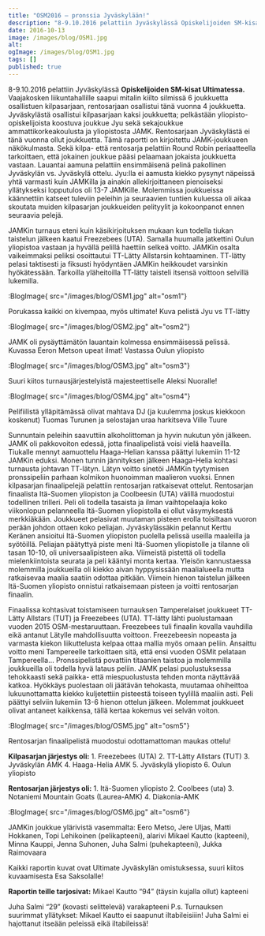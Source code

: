```yaml
---
title: "OSM2016 – pronssia Jyväskylään!"
description: "8-9.10.2016 pelattiin Jyväskylässä Opiskelijoiden SM-kisat Ultimatessa. Vaajakosken liikuntahallille saapui mitalin kiilto silmissä 6 joukkuetta osallistuen kilpasarjaan, rentosarjaan osallistui tänä vuonna 4 joukkuetta. Jyväskylästä osallistui kilpasarjaan kaksi joukkuetta; pelkästään yliopisto-opiskelijoista koostuva joukkue Jyu sekä sekajoukkue ammattikorkeakoulusta ja yliopistosta JAMK. Rentosarjaan Jyväskylästä ei tänä vuonna ollut joukkuetta. Tämä raportti on kirjoitettu JAMK-joukkueen näkökulmasta. Sekä kilpa- että rentosarja"
date: 2016-10-13
image: /images/blog/OSM1.jpg
alt:
ogImage: /images/blog/OSM1.jpg
tags: []
published: true
---
```

8-9.10.2016 pelattiin Jyväskylässä **Opiskelijoiden SM-kisat Ultimatessa.** Vaajakosken liikuntahallille saapui mitalin kiilto silmissä 6 joukkuetta osallistuen kilpasarjaan, rentosarjaan osallistui tänä vuonna 4 joukkuetta. Jyväskylästä osallistui kilpasarjaan kaksi joukkuetta; pelkästään yliopisto-opiskelijoista koostuva joukkue Jyu sekä sekajoukkue ammattikorkeakoulusta ja yliopistosta JAMK. Rentosarjaan Jyväskylästä ei tänä vuonna ollut joukkuetta. Tämä raportti on kirjoitettu JAMK-joukkueen näkökulmasta.
Sekä kilpa- että rentosarja pelattiin Round Robin periaatteella tarkoittaen, että jokainen joukkue pääsi pelaamaan jokaista joukkuetta vastaan. Lauantai aamuna pelattiin ensimmäisenä pelinä pakollinen Jyväskylän vs. Jyväskylä ottelu. Jyu:lla ei aamusta kiekko pysynyt näpeissä yhtä varmasti kuin JAMKilla ja ainakin allekirjoittaneen pienoiseksi yllätykseksi lopputulos oli 13-7 JAMKille. Molemmissa joukkueissa käännettiin katseet tuleviin peleihin ja seuraavien tuntien kuluessa oli aikaa skoutata muiden kilpasarjan joukkueiden pelityylit ja kokoonpanot ennen seuraavia pelejä.

JAMKin turnaus eteni kuin käsikirjoituksen mukaan kun todella tiukan taistelun jälkeen kaatui Freezebees (UTA). Samalla huumalla jatkettini Oulun yliopistoa vastaan ja hyvällä pelillä haettiin selkeä voitto. JAMKin osalta vaikeimmaksi peliksi osoittautui TT-Lätty Allstarsin kohtaaminen. TT-lätty pelasi taktisesti ja fiksusti hyödyntäen JAMKin heikkoudet varsinkin hyökätessään. Tarkoilla yläheitoilla TT-lätty taisteli itsensä voittoon selvillä lukemilla.

:BlogImage{ src="/images/blog/OSM1.jpg" alt="osm1"}

Porukassa kaikki on kivempaa, myös ultimate! Kuva pelistä Jyu vs TT-lätty

:BlogImage{ src="/images/blog/OSM2.jpg" alt="osm2"}

JAMK oli pysäyttämätön lauantain kolmessa ensimmäisessä pelissä. Kuvassa Eeron Metson upeat ilmat! Vastassa Oulun yliopisto

:BlogImage{ src="/images/blog/OSM3.jpg" alt="osm3"}

Suuri kiitos turnausjärjestelyistä majesteettiselle Aleksi Nuoralle!

:BlogImage{ src="/images/blog/OSM4.jpg" alt="osm4"}

Pelifiilistä ylläpitämässä olivat mahtava DJ (ja kuulemma joskus kiekkoon koskenut) Tuomas Turunen ja selostajan uraa harkitseva Ville Tuure

Sunnuntain peleihin saavuttiin alkoholittoman ja hyvin nukutun yön jälkeen. JAMK oli pakkovoiton edessä, jotta finaalipelistä voisi vielä haaveilla. Tiukalle mennyt aamuottelu Haaga-Helian kanssa päättyi lukemiin 11-12 JAMKin eduksi. Monen tunnin jännityksen jälkeen Haaga-Helia kohtasi turnausta johtavan TT-lätyn. Lätyn voitto sinetöi JAMKin tyytymisen pronssipeliin parhaan kolmikon huonoimman maalieron vuoksi.
Ennen kilpasarjan finaalipelejä pelattiin rentosarjan ratkaisevat ottelut. Rentosarjan finaalista Itä-Suomen yliopiston ja Coolbeesin (UTA) välillä muodostui todellinen trilleri. Peli oli todella tasaista ja ilman vaihtopelaajia koko viikonlopun pelanneella Itä-Suomen yliopistolla ei ollut väsymyksestä merkkiäkään. Joukkueet pelasivat muutaman pisteen erolla toisiltaan vuoron perään johdon ottaen koko peliajan. Jyväskylässäkin pelannut Kerttu Keränen ansioitui Itä-Suomen yliopiston puolella pelissä useilla maaleilla ja syötöillä. Peliajan päätyttyä piste meni Itä-Suomen yliopistolle ja tilanne oli tasan 10-10, oli universaalipisteen aika. Viimeistä pistettä oli todella mielenkiintoista seurata ja peli kääntyi monta kertaa. Yleisön kannustaessa molemmilla joukkueilla oli kiekko aivan hyppysissään maalialueella mutta ratkaisevaa maalia saatiin odottaa pitkään. Viimein hienon taistelun jälkeen Itä-Suomen yliopisto onnistui ratkaisemaan pisteen ja voitti rentosarjan finaalin.

Finaalissa kohtasivat toistamiseen turnauksen Tamperelaiset joukkueet TT-Lätty Allstars (TUT) ja Freezebees (UTA). TT-lätty lähti puolustamaan vuoden 2015 OSM-mestaruuttaan. Freezebees tuli finaalin kovalla vauhdilla eikä antanut Lätylle mahdollisuutta voittoon. Freezebeesin nopeasta ja varmasta kiekon liikuttelusta kelpaa ottaa mallia myös omaan peliin. Ansaittu voitto meni Tampereelle tarkoittaen sitä, että ensi vuoden OSMit pelataan Tampereella…
Pronssipelistä povattiin titaanien taistoa ja molemmilla joukkueilla oli todella hyvä lataus peliin. JAMK pelasi puolustuksessa tehokkaasti sekä paikka- että miespuolustusta tehden monta näyttävää katkoa. Hyökkäys puolestaan oli jäätävän tehokasta, muutamaa ohiheittoa lukuunottamatta kiekko kuljetettiin pisteestä toiseen tyylillä maaliin asti. Peli päättyi selviin lukemiin 13-6 hienon ottelun jälkeen. Molemmat joukkueet olivat antaneet kaikkensa, tällä kertaa kokemus vei selvän voiton.

:BlogImage{ src="/images/blog/OSM5.jpg" alt="osm5"}

Rentosarjan finaalipelistä muodostui odottamattoman maukas ottelu!

**Kilpasarjan järjestys oli:**
1\. Freezebees (UTA)
2\. TT-Lätty Allstars (TUT)
3\. Jyväskylän AMK
4\. Haaga-Helia AMK
5\. Jyväskylä yliopisto
6\. Oulun yliopisto

**Rentosarjan järjestys oli:**
1\. Itä-Suomen yliopisto
2\. Coolbees (uta)
3\. Notaniemi Mountain Goats (Laurea-AMK)
4\. Diakonia-AMK

:BlogImage{ src="/images/blog/OSM6.jpg" alt="osm6"}

JAMKin joukkue ylärivistä vasemmalta: Eero Metso, Jere Uljas, Matti Hokkanen, Topi Lehikoinen (pelikapteeni), alarivi Mikael Kautto (kapteeni), Minna Kauppi, Jenna Suhonen, Juha Salmi (puhekapteeni), Jukka Raimovaara

Kaikki raportin kuvat ovat Ultimate Jyväskylän omistuksessa, suuri kiitos kuvaamisesta Esa Saksolalle!

**Raportin teille tarjosivat:**
Mikael Kautto “94”
(täysin kujalla ollut) kapteeni

Juha Salmi “29”
(kovasti selittelevä) varakapteeni
P.s. Turnauksen suurimmat yllätykset:
Mikael Kautto ei saapunut iltabileisiiin!
Juha Salmi ei hajottanut itseään peleissä eikä iltabileissä!
